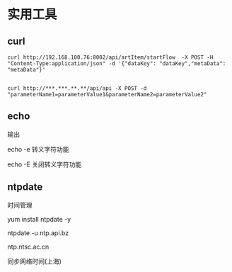 # 实用工具

## curl

```shell
curl http://192.168.100.76:8002/api/artItem/startFlow  -X POST -H "Content-Type:application/json" -d '{"dataKey": "dataKey","metaData": "metaData"}'


curl http://***.***.**.**/api/api -X POST -d "parameterName1=parameterValue1&parameterName2=parameterValue2"
```

## echo

输出

echo -e 转义字符功能

echo -E 关闭转义字符功能

## ntpdate 

时间管理

yum install ntpdate -y 

ntpdate -u ntp.api.bz 

ntp.ntsc.ac.cn

同步网络时间(上海)